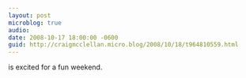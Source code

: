 ```yaml
---
layout: post
microblog: true
audio: 
date: 2008-10-17 18:00:00 -0600
guid: http://craigmcclellan.micro.blog/2008/10/18/t964810559.html
---
```

is excited for a fun weekend.
